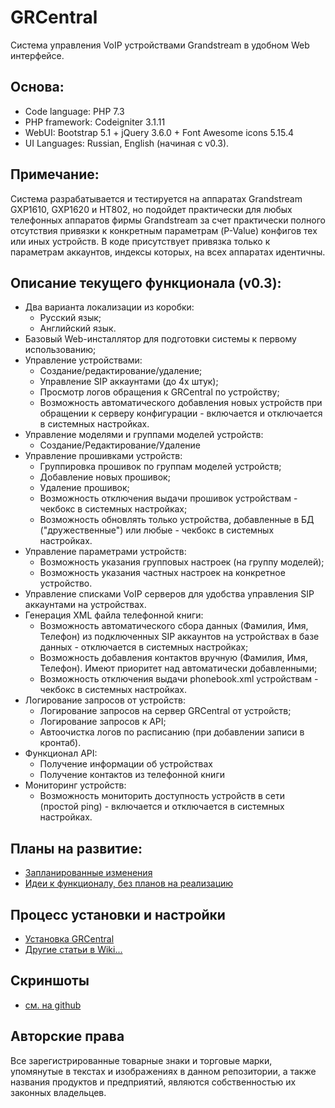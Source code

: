 # GRCentral
Система управления VoIP устройствами Grandstream в удобном Web интерфейсе.

## Основа:
* Code language: PHP 7.3
* PHP framework: Codeigniter 3.1.11
* WebUI: Bootstrap 5.1 + jQuery 3.6.0 + Font Awesome icons 5.15.4
* UI Languages: Russian, English (начиная с v0.3).

## Примечание:
Система разрабатывается и тестируется на аппаратах Grandstream GXP1610, GXP1620 и HT802, но подойдет практически для любых телефонных аппаратов фирмы Grandstream за счет практически полного отсутствия привязки к конкретным параметрам (P-Value) конфигов тех или иных устройств. В коде присутствует привязка только к параметрам аккаунтов, индексы которых, на всех аппаратах идентичны.

## Описание текущего функционала (v0.3):
* Два варианта локализации из коробки:
   * Русский язык;
   * Английский язык.
* Базовый Web-инсталлятор для подготовки системы к первому использованию;
* Управление устройствами:
   * Создание/редактирование/удаление;
   * Управление SIP аккаунтами (до 4х штук);
   * Просмотр логов обращения к GRCentral по устройству;
   * Возможность автоматического добавления новых устройств при обращении к серверу конфигурации - включается и отключается в системных настройках.
* Управление моделями и группами моделей устройств:
   * Создание/Редактирование/Удаление
* Управление прошивками устройств:
   * Группировка прошивок по группам моделей устройств;
   * Добавление новых прошивок;
   * Удаление прошивок;
   * Возможность отключения выдачи прошивок устройствам - чекбокс в системных настройках;
   * Возможность обновлять только устройства, добавленные в БД ("дружественные") или любые - чекбокс в системных настройках.
* Управление параметрами устройств:
   * Возможность указания групповых настроек (на группу моделей);
   * Возможность указания частных настроек на конкретное устройство.
* Управление списками VoIP серверов для удобства управления SIP аккаунтами на устройствах.
* Генерация XML файла телефонной книги:
   * Возможность автоматического сбора данных (Фамилия, Имя, Телефон) из подключенных SIP аккаунтов на устройствах в базе данных - отключается в системных настройках;
   * Возможность добавления контактов вручную (Фамилия, Имя, Телефон). Имеют приоритет над автоматически добавленными;
   * Возможность отключения выдачи phonebook.xml устройствам - чекбокс в системных настройках.
* Логирование запросов от устройств:
   * Логирование запросов на сервер GRCentral от устройств;
   * Логирование запросов к API;
   * Автоочистка логов по расписанию (при добавлении записи в кронтаб).
* Функционал API:
   * Получение информации об устройствах
   * Получение контактов из телефонной книги
* Мониторинг устройств:
  * Возможность мониторить доступность устройств в сети (простой ping) - включается и отключается в системных настройках.
  
## Планы на развитие:
* [Запланированные изменения](https://github.com/lumian/grcentral/issues?q=is%3Aissue+is%3Aopen+label%3A%22Type%3A+Planned+improvement%22)
* [Идеи к функционалу, без планов на реализацию](https://github.com/lumian/grcentral/issues?q=is%3Aissue+is%3Aopen+label%3A%22Type%3A+Good+idea%22)

## Процесс установки и настройки
* [Установка GRCentral](https://github.com/lumian/grcentral/wiki/%D0%A3%D1%81%D1%82%D0%B0%D0%BD%D0%BE%D0%B2%D0%BA%D0%B0-GRCentral)
* [Другие статьи в Wiki...](https://github.com/lumian/grcentral/wiki/)

## Скриншоты
* [см. на github](https://github.com/lumian/grcentral/tree/master/docs/screenshots/v.0.3)

## Авторские права
Все зарегистрированные товарные знаки и торговые марки, упомянутые в текстах и изображениях в данном репозитории, а также названия продуктов и предприятий, являются собственностью их законных владельцев.
